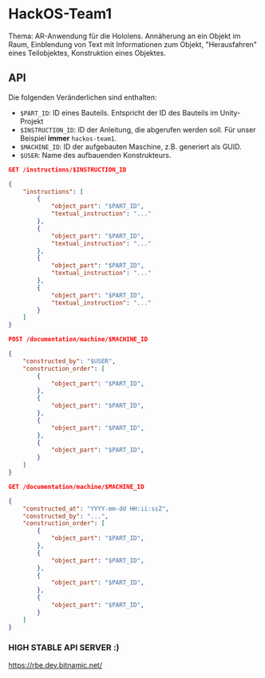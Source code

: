# HackOS-Team1

Thema: AR-Anwendung für die Hololens. Annäherung an ein Objekt im Raum, Einblendung von Text mit Informationen zum Objekt, "Herausfahren" eines Teilobjektes, Konstruktion eines Objektes.

## API

Die folgenden Veränderlichen sind enthalten:
- `$PART_ID`: ID eines Bauteils. Entspricht der ID des Bauteils im Unity-Projekt
- `$INSTRUCTION_ID`: ID der Anleitung, die abgerufen werden soll. Für unser Beispiel **immer** `hackos-team1`.
- `$MACHINE_ID`: ID der aufgebauten Maschine, z.B. generiert als GUID.
- `$USER`: Name des aufbauenden Konstrukteurs.

```json
GET /instructions/$INSTRUCTION_ID

{
    "instructions": [
        {
            "object_part": "$PART_ID",
            "textual_instruction": "..."
        },
        {
            "object_part": "$PART_ID",
            "textual_instruction": "..."
        },
        {
            "object_part": "$PART_ID",
            "textual_instruction": "..."
        },
        {
            "object_part": "$PART_ID",
            "textual_instruction": "..."
        }
    ]
}
```

```json
POST /documentation/machine/$MACHINE_ID

{
    "constructed_by": "$USER",
    "construction_order": [
        {
            "object_part": "$PART_ID",
        },
        {
            "object_part": "$PART_ID",
        },
        {
            "object_part": "$PART_ID",
        },
        {
            "object_part": "$PART_ID",
        }
    ]
}
```

```json
GET /documentation/machine/$MACHINE_ID

{
    "constructed_at": "YYYY-mm-dd HH:ii:ssZ",
    "constructed_by": "...",
    "construction_order": [
        {
            "object_part": "$PART_ID",
        },
        {
            "object_part": "$PART_ID",
        },
        {
            "object_part": "$PART_ID",
        },
        {
            "object_part": "$PART_ID",
        }
    ]
}
```

### HIGH STABLE API SERVER :) 

https://rbe.dev.bitnamic.net/